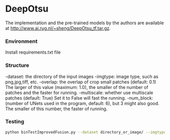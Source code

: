 # DeepOtsu
The implementation and the pre-trained models by the authors  are available at http://www.ai.rug.nl/~sheng/DeepOtsu_tf.tar.gz.

### Environment
Install requirements.txt file

### Structure
-dataset: the directory of the input images
-imgtype: image type, such as png,jpg,tiff, etc.
-overlap: the overlap of crop small patches (default: 0.1) The larger of this value (maximum: 1.0), the smaller of the number of patches and the faster for running.
-multiscale: whether use multiscale patches (default: True) Set it to False will fast the running.
-num_block: (number of UNets used in the program, default: 6), but 3 might also good. The smaller of this number, the faster of running.

### Testing
```bash
python binTestImprovedFusion.py --dataset directory_or_image/ --imgtype png --overlap 0.1 --multiscale True --num_block 6
```
